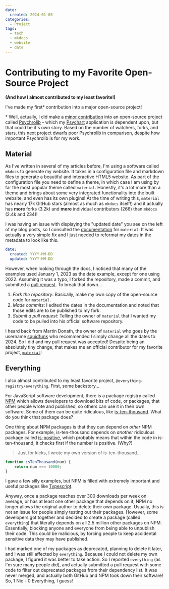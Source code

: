 ```yaml
---
date:
  created: 2024-01-05
categories:
  - Project
tags:
  - tech
  - mkdocs
  - website
  - date
---
```

# Contributing to my Favorite Open-Source Project

**(And how I almost contributed to my least favorite!)**

I've made my first\* contribution into a major open-source project!

\* Well, actually, I did make a [minor contribution](https://github.com/psychrometrics/psychrolib/pull/82) into an open-source project called [Psychrolib](https://github.com/psychrometrics/psychrolibhttps://github.com/psychrometrics/psychrolib) - which my [Psychart](https://psychart.nicfv.com/) application is dependent upon, but that could be it's own story. Based on the number of watchers, forks, and stars, this next project dwarfs poor Psychrolib in comparison, despite how important Psychrolib is for my work.

<!-- more -->

## Material

As I've written in several of my articles before, I'm using a software called `mkdocs` to generate my website. It takes in a configuration file and markdown files to generate a beautiful and interactive HTML5 website. As part of the configuration file you need to define a theme, in which case I am using by far the most popular theme called `material`. Honestly, it's a lot more than a theme and brings about some very integrated functionality into the built website, and even has its own plugins! At the time of writing this, `material` has nearly 17k GitHub stars (almost as much as `mkdocs` itself!) and it actually has **more** forks (3.2k) and **more** individual contributors (266) than `mkdocs` (2.4k and 234)!

I was having an issue with displaying the "updated date" you see on the left of my blog posts, so I consulted the [documentation](https://squidfunk.github.io/mkdocs-material/) for `material`. It was actually a very simple fix and I just needed to reformat my dates in the metadata to look like this.

```yaml
date:
  created: YYYY-MM-DD
  updated: YYYY-MM-DD
```

However, when looking through the docs, I noticed that many of the examples used January 1, 2023 as the date example, except for one using 2022. Assuming it was a typo, I forked the repository, made a commit, and submitted a [pull request](https://github.com/squidfunk/mkdocs-material/pull/6598). To break that down...

1. *Fork the repository*: Basically, make my own copy of the open-source code for `material`.
1. *Made commits*: I edited the dates in the documentation and noted that those edits are to be published to my fork.
1. *Submit a pull request*: Telling the owner of `material` that I wanted my code to be pulled into his official software repository.

I heard back from Martin Donath, the owner of `material` who goes by the username [squidfunk](https://github.com/squidfunk) who recommended I simply change all the dates to 2024. So I did and my pull request was accepted! Despite being an absolutely tiny change, that makes me an official contributor for my favorite project, [`material`](https://github.com/squidfunk/mkdocs-material)!

## Everything

I also almost contributed to my least favorite project, `@everything-registry/everything`. First, some backstory...

For JavaScript software development, there is a package registry called [NPM](https://www.npmjs.com/) which allows developers to download bits of code, or packages, that other people wrote and published, so others can use it in their own software. Some of them can be quite ridiculous, like [is-ten-thousand](https://www.npmjs.com/package/is-ten-thousand). What do you think that package does?

One thing about NPM packages is that they can depend on *other* NPM packages. For example, is-ten-thousand depends on *another* ridiculous package called [is-positive](https://www.npmjs.com/package/is-positive), which probably means that within the code in is-ten-thousand, it checks first if the number is positive. (Why?)

> Just for kicks, I wrote my own version of is-ten-thousand...

```js
function isTenThousand(num) {
    return num === 10000;
}
```

I gave a few silly examples, but NPM is filled with extremely important and useful packages like [Typescript](https://www.npmjs.com/package/typescript).

Anyway, once a package reaches over 300 downloads per week on average, or has at least one other package that depends on it, NPM no longer allows the original author to delete their own package. Usually, this is not an issue for people simply testing out their packages. However, some developers got together and decided to create a package (called `everything`) that literally depends on all 2.5 million other packages on NPM. Essentially, blocking anyone and everyone from being able to unpublish their code. This could be malicious, by forcing people to keep accidental sensitive data they may have published.

I had marked one of my packages as deprecated, planning to delete it later, and I was still affected by `everything`. Because I could not delete my own package, I figured it was better to take action. So I reported `everything` (as I'm sure many people did), and actually submitted a pull request with some code to filter out deprecated packages from their dependency list. It was never merged, and actually both GitHub and NPM took down their software! So, 1 Nic - 0 Everything, I guess!